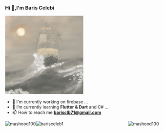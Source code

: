 ### Hi 👋,I'm Baris Celebi 

![](https://github.com/barisceleb1/barisceleb1/blob/master/sailboat-1685_256.gif)    

<!--<p>&nbsp;<img align="center" src="https://github-readme-stats.vercel.app/api?username=barisceleb1&show_icons=true&locale=en" alt="barisceleb1" /></p>-->

- 🔭 I'm currently working on firebase ...
- 🌱 I’m currently learning **Flutter & Dart** and C# ...
- 📫 How to reach me **barisclb71@gmail.com**

<p><img align="right" src="https://github-readme-stats.vercel.app/api/top-langs?username=mashood100&show_icons=true&locale=en&layout=compact" alt="mashood100" /></p>
<p><img align="left" src="https://github-readme-stats.vercel.app/api?username=mashood100&show_icons=true&locale=en" alt="mashood100" /></p>
<p><img align=" center" src="https://github-readme-streak-stats.herokuapp.com/?user=barisceleb1&" alt="barisceleb1" /></p>

